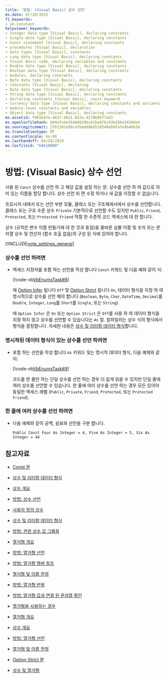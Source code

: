 ```yaml
---
title: '방법: (Visual Basic) 상수 선언'
ms.date: 07/20/2015
f1_keywords:
- vb.constant
helpviewer_keywords:
- Integer data type [Visual Basic], declaring constants
- Single data type [Visual Basic], declaring constants
- Const statement [Visual Basic], declaring constants
- procedures [Visual Basic], declaration
- data types [Visual Basic], constants
- Long data type [Visual Basic], declaring constants
- Visual Basic code, declaring variables and constants
- Double data type [Visual Basic], declaring constants
- Boolean data type [Visual Basic], declaring constants
- modules, declaring constants
- Byte data type [Visual Basic], declaring constants
- constants [Visual Basic], declaring
- Date data type [Visual Basic], declaring constants
- String data type [Visual Basic], declaring constants
- declaring constants [Visual Basic], const keyword
- Currency data type [Visual Basic], declaring constants and variants
- module-level constants and variables
- Object data type [Visual Basic], declaring constants
ms.assetid: f901b4fa-481f-4621-822e-427060577ad1
ms.openlocfilehash: b84afe4e354d4029bc61ba67bc93bd36a3430de4
ms.sourcegitcommit: 2701302a99cafbe0d86d53d540eb0fa7e9b46b36
ms.translationtype: MT
ms.contentlocale: ko-KR
ms.lasthandoff: 04/28/2019
ms.locfileid: "64610608"
---
```

# <a name="how-to-declare-a-constant-visual-basic"></a>방법: (Visual Basic) 상수 선언
사용 된 `Const` 상수를 선언 하 고 해당 값을 설정 하는 문. 상수를 선언 하 여 값으로 의미 있는 이름을 할당 합니다. 상수 선언 되 면 수정 하거나 새 값을 지정할 수 없습니다.  
  
 프로시저 내에서 또는 선언 부분 모듈, 클래스 또는 구조체에서에서 상수를 선언합니다. 클래스 또는 구조 수준 상수 `Private` 기본적으로 선언할 수도 있지만 `Public`, `Friend`, `Protected`, 또는 `Protected Friend` 적절 한 수준의 코드 액세스에 대 한 합니다.  
  
 상수 (규칙은 변수 이름 만들기에 대 한 것과 동일)을 올바른 심볼 이름 및 숫자 또는 문자열 상수 및 연산자 (함수 호출 없음)의 구성 된 식에 있어야 합니다.  
  
[!INCLUDE[note_settings_general](~/includes/note-settings-general-md.md)]  
  
### <a name="to-declare-a-constant"></a>상수를 선언 하려면  
  
- 액세스 지정자를 포함 하는 선언을 작성 합니다 `Const` 키워드 및 다음 예와 같이 식:  
  
     [!code-vb[VbEnumsTask#8](~/samples/snippets/visualbasic/VS_Snippets_VBCSharp/VbEnumsTask/VB/Class2.vb#8)]  
  
     때 [Option Infer](../../../../visual-basic/language-reference/statements/option-infer-statement.md) 됩니다 `Off` 및 [Option Strict](../../../../visual-basic/language-reference/statements/option-strict-statement.md) 됩니다 `On`, 데이터 형식을 지정 하 여 명시적으로 상수를 선언 해야 합니다 (`Boolean`, `Byte`, `Char`, `DateTime`, `Decimal`를 `Double`, `Integer`, `Long`를 `Short`를 `Single`, 또는 `String`).  
  
     때 `Option Infer` 은 `On` 또는 `Option Strict` 은 `Off`를 사용 하 여 데이터 형식을 지정 하지 않고 상수를 선언할 수 있습니다는 `As` 절. 컴파일러는 상수 식의 형식에서 형식을 결정합니다. 자세한 내용은 [상수 및 리터럴 데이터 형식](constant-and-literal-data-types.md)합니다.  
  
### <a name="to-declare-a-constant-that-has-an-explicitly-stated-data-type"></a>명시적된 데이터 형식이 있는 상수를 선언 하려면  
  
- 포함 하는 선언을 작성 합니다 `As` 키워드 및는 명시적 데이터 형식, 다음 예제와 같이:  
  
     [!code-vb[VbEnumsTask#9](~/samples/snippets/visualbasic/VS_Snippets_VBCSharp/VbEnumsTask/VB/Class2.vb#9)]  
  
     코드를 한 줄만 하는 단일 상수를 선언 하는 경우 더 쉽게 읽을 수 있지만 단일 줄에 여러 상수를 선언할 수 있습니다. 한 줄에 여러 상수를 선언 하는 경우 모든 있어야 동일한 액세스 레벨 (`Public`, `Private`, `Friend`, `Protected`, 또는 `Protected Friend`).  
  
### <a name="to-declare-multiple-constants-on-a-single-line"></a>한 줄에 여러 상수를 선언 하려면  
  
- 다음 예제와 같이 공백, 쉼표와 선언을 구분 합니다.  
  
    ```  
    Public Const Four As Integer = 4, Five As Integer = 5, Six As Integer = 44  
    ```  
  
## <a name="see-also"></a>참고자료

- [Const 문](../../../../visual-basic/language-reference/statements/const-statement.md)
- [상수 및 리터럴 데이터 형식](constant-and-literal-data-types.md)
- [상수 개요](constants-overview.md)
- [방법: 상수 선언](how-to-declare-a-constant.md)
- [사용자 정의 상수](user-defined-constants.md)
- [상수 및 리터럴 데이터 형식](constant-and-literal-data-types.md)
- [방법: 관련 상수 값 그룹화](how-to-group-related-constant-values-together.md)
- [열거형 개요](enumerations-overview.md)
- [방법: 열거형 선언](how-to-declare-enumerations.md)
- [방법: 열거형 멤버 참조](how-to-refer-to-an-enumeration-member.md)
- [열거형 및 이름 한정](enumerations-and-name-qualification.md)
- [방법: 열거형 반복](how-to-iterate-through-an-enumeration.md)
- [방법: 열거형 값과 연결 된 문자열 확인](how-to-determine-the-string-associated-with-an-enumeration-value.md)
- [열거형을 사용하는 경우](when-to-use-an-enumeration.md)

- [열거형 개요](enumerations-overview.md)
- [상수 개요](constants-overview.md)
- [방법: 열거형 선언](how-to-declare-enumerations.md)
- [열거형 및 이름 한정](enumerations-and-name-qualification.md)
- [Option Strict 문](../../../../visual-basic/language-reference/statements/option-strict-statement.md)
- [상수 및 열거형](../../../../visual-basic/language-reference/constants-and-enumerations.md)
